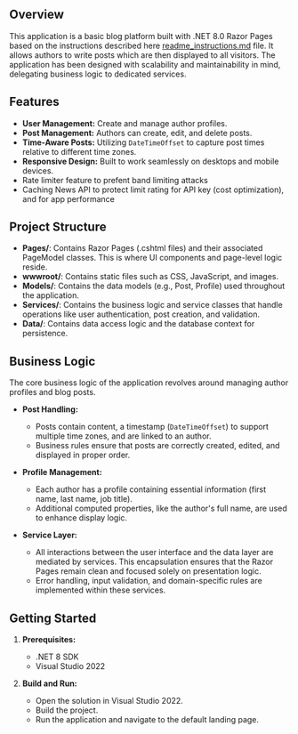 ## Overview

This application is a basic blog platform built with .NET 8.0 Razor Pages
based on the instructions described here [readme_instructions.md](readme_instructions.md) file.
It allows authors to write posts which are then displayed to all visitors. 
The application has been designed with scalability and maintainability in mind, 
delegating business logic to dedicated services.

## Features

- **User Management:** Create and manage author profiles.
- **Post Management:** Authors can create, edit, and delete posts.
- **Time-Aware Posts:** Utilizing `DateTimeOffset` to capture post times relative to different time zones.
- **Responsive Design:** Built to work seamlessly on desktops and mobile devices.
- Rate limiter feature to prefent band limiting attacks
- Caching News API to protect limit rating for API key (cost optimization), and for app performance

## Project Structure

- **Pages/**: Contains Razor Pages (.cshtml files) and their associated PageModel classes. This is where UI components and page-level logic reside.
- **wwwroot/**: Contains static files such as CSS, JavaScript, and images.
- **Models/**: Contains the data models (e.g., Post, Profile) used throughout the application.
- **Services/**: Contains the business logic and service classes that handle operations like user authentication, post creation, and validation.
- **Data/**: Contains data access logic and the database context for persistence.

## Business Logic

The core business logic of the application revolves around managing author profiles and blog posts. 

- **Post Handling:**  
  - Posts contain content, a timestamp (`DateTimeOffset`) to support multiple time zones, and are linked to an author.
  - Business rules ensure that posts are correctly created, edited, and displayed in proper order.

- **Profile Management:**  
  - Each author has a profile containing essential information (first name, last name, job title).
  - Additional computed properties, like the author's full name, are used to enhance display logic.

- **Service Layer:**  
  - All interactions between the user interface and the data layer are mediated by services. This encapsulation ensures that the Razor Pages remain clean and focused solely on presentation logic.
  - Error handling, input validation, and domain-specific rules are implemented within these services.

## Getting Started

1. **Prerequisites:**
   - .NET 8 SDK
   - Visual Studio 2022
  
2. **Build and Run:**
   - Open the solution in Visual Studio 2022.
   - Build the project.
   - Run the application and navigate to the default landing page.